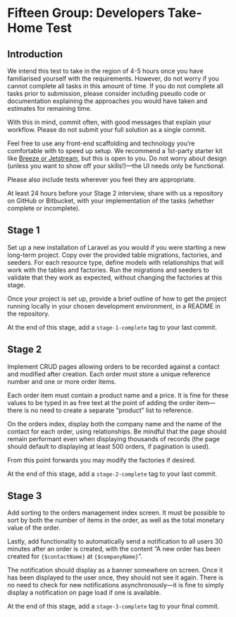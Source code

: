 # Fifteen Group: Developers Take-Home Test

## Introduction
We intend this test to take in the region of 4-5 hours once you have familiarised yourself with the requirements. However, do not worry if you cannot complete all tasks in this amount of time. If you do not complete all tasks prior to submission, please consider including pseudo code or documentation explaining the approaches you would have taken and estimates for remaining time. 

With this in mind, commit often, with good messages that explain your workflow. Please do not submit your full solution as a single commit. 

Feel free to use any front-end scaffolding and technology you’re comfortable with to speed up setup. We recommend a 1st-party starter kit like [Breeze or Jetstream](https://laravel.com/docs/8.x/starter-kits), but this is open to you. Do not worry about design (unless you want to show off your skills!)—the UI needs only be functional.

Please also include tests wherever you feel they are appropriate.

At least 24 hours before your Stage 2 interview, share with us a repository on GitHub or Bitbucket, with your implementation of the tasks (whether complete or incomplete).

## Stage 1
Set up a new installation of Laravel as you would if you were starting a new long-term project. Copy over the provided table migrations, factories, and seeders. For each resource type, define models with relationships that will work with the tables and factories. Run the migrations and seeders to validate that they work as expected, without changing the factories at this stage. 

Once your project is set up, provide a brief outline of how to get the project running locally in your chosen development environment, in a README in the repository.

At the end of this stage, add a `stage-1-complete` tag to your last commit.

## Stage 2
Implement CRUD pages allowing orders to be recorded against a contact and modified after creation. Each order must store a unique reference number and one or more order items.

Each order item must contain a product name and a price. It is fine for these values to be typed in as free text at the point of adding the order item—there is no need to create a separate “product” list to reference.

On the orders index, display both the company name and the name of the contact for each order, using relationships. Be mindful that the page should remain performant even when displaying thousands of records (the page should default to displaying at least 500 orders, if pagination is used).

From this point forwards you may modify the factories if desired.

At the end of this stage, add a `stage-2-complete` tag to your last commit.

## Stage 3
Add sorting to the orders management index screen. It must be possible to sort by both the number of items in the order, as well as the total monetary value of the order.

Lastly, add functionality to automatically send a notification to all users 30 minutes after an order is created, with the content “A new order has been created for `{$contactName}` at `{$companyName}`”.

The notification should display as a banner somewhere on screen. Once it has been displayed to the user once, they should not see it again. There is no need to check for new notifications asynchronously—it is fine to simply display a notification on page load if one is available.

At the end of this stage, add a `stage-3-complete` tag to your final commit.
